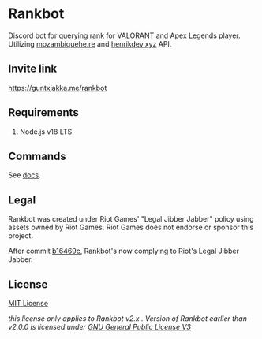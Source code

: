# Rankbot

Discord bot for querying rank for VALORANT and Apex Legends player. Utilizing [mozambiquehe.re](https://apexlegendsapi.com/) and [henrikdev.xyz](https://docs.henrikdev.xyz/valorant.html) API.

## Invite link
https://guntxjakka.me/rankbot


## Requirements
1. Node.js v18 LTS

## Commands

See [docs](https://rankbot.guntxjakka.me/docs/getting-started).

## Legal

Rankbot was created under Riot Games' "Legal Jibber Jabber" policy using assets owned by Riot Games.  Riot Games does not endorse or sponsor this project.

After commit [b16469c](https://github.com/gxjakkap/rankbot/commit/b16469c964dbd5a2a751ef535b972b9fe49358a5), Rankbot's now complying to Riot's Legal Jibber Jabber. 


## License

[MIT License](https://github.com/gxjakkap/rankbot/blob/main/LICENSE)

*this license only applies to Rankbot v2.x . Version of Rankbot earlier than v2.0.0 is licensed under [GNU General Public License V3](https://github.com/gxjakkap/rankbot/blob/c0bbaba0d56956a689faf4af91b2b1b33ea02213/LICENSE)*